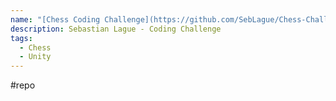 ```yaml
---
name: "[Chess Coding Challenge](https://github.com/SebLague/Chess-Challenge)"
description: Sebastian Lague - Coding Challenge
tags:
  - Chess
  - Unity
---
```

#repo